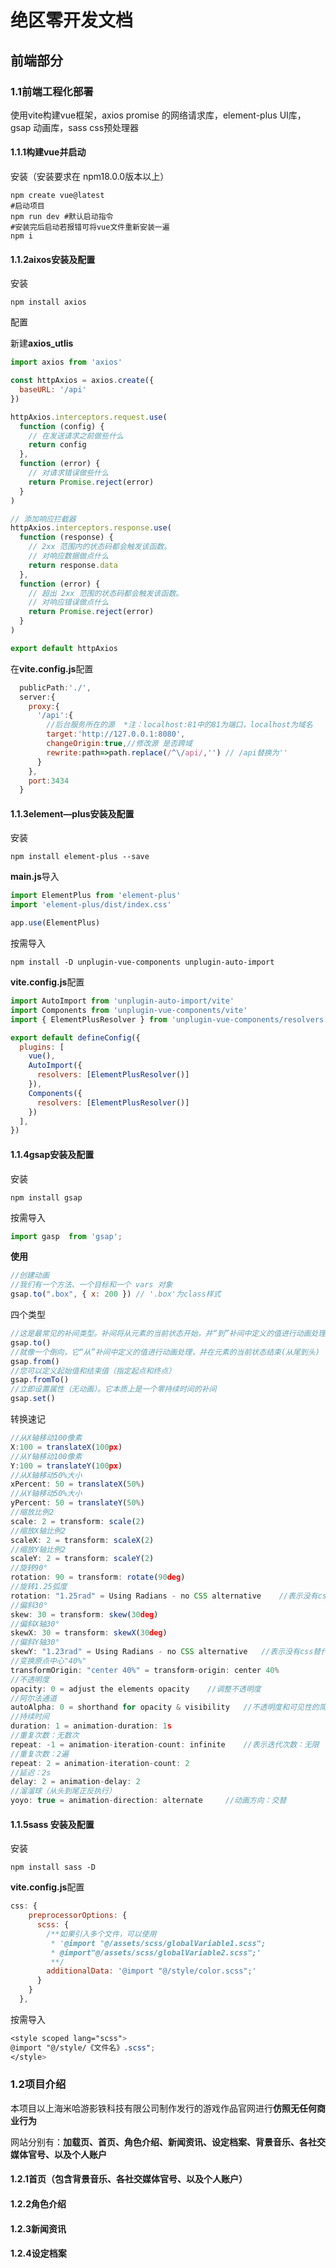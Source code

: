 # 绝区零开发文档

## 前端部分

### 1.1前端工程化部署

使用vite构建vue框架，axios promise 的网络请求库，element-plus UI库，gsap 动画库，sass css预处理器

#### 1.1.1构建vue并启动

安装（安装要求在 npm18.0.0版本以上）

```shell
npm create vue@latest
#启动项目
npm run dev #默认启动指令
#安装完后启动若报错可将vue文件重新安装一遍
npm i
```

#### 1.1.2aixos安装及配置

安装

```shell
npm install axios
```

配置

新建**axios_utlis**

```javascript
import axios from 'axios'

const httpAxios = axios.create({
  baseURL: '/api'
})

httpAxios.interceptors.request.use(
  function (config) {
    // 在发送请求之前做些什么
    return config
  },
  function (error) {
    // 对请求错误做些什么
    return Promise.reject(error)
  }
)

// 添加响应拦截器
httpAxios.interceptors.response.use(
  function (response) {
    // 2xx 范围内的状态码都会触发该函数。
    // 对响应数据做点什么
    return response.data
  },
  function (error) {
    // 超出 2xx 范围的状态码都会触发该函数。
    // 对响应错误做点什么
    return Promise.reject(error)
  }
)

export default httpAxios
```

在**vite.config.js**配置

```javascript
  publicPath:'./',
  server:{
    proxy:{
      '/api':{
        //后台服务所在的源  *注：localhost:81中的81为端口，localhost为域名
        target:'http://127.0.0.1:8080',
        changeOrigin:true,//修改源 是否跨域
        rewrite:path=>path.replace(/^\/api/,'') // /api替换为''
      }
    },
    port:3434
  }
```



#### 1.1.3element—plus安装及配置

安装

```shell
npm install element-plus --save
```

**main.js**导入

```javascript
import ElementPlus from 'element-plus'
import 'element-plus/dist/index.css'

app.use(ElementPlus)
```

按需导入

```shell
npm install -D unplugin-vue-components unplugin-auto-import
```

**vite.config.js**配置

```javascript
import AutoImport from 'unplugin-auto-import/vite'
import Components from 'unplugin-vue-components/vite'
import { ElementPlusResolver } from 'unplugin-vue-components/resolvers'

export default defineConfig({
  plugins: [
    vue(),
    AutoImport({
      resolvers: [ElementPlusResolver()]
    }),
    Components({
      resolvers: [ElementPlusResolver()]
    })
  ],
})
```



#### 1.1.4gsap安装及配置

安装

```shell
npm install gsap
```

按需导入

```javascript
import gasp  from 'gsap';
```

**使用**

```JavaScript
//创建动画
//我们有一个方法、一个目标和一个 vars 对象
gsap.to(".box", { x: 200 }) // '.box'为class样式
```

四个类型

```javascript
//这是最常见的补间类型。补间将从元素的当前状态开始，并“到”补间中定义的值进行动画处理(从头到尾)
gsap.to()
//就像一个倒向，它“从”补间中定义的值进行动画处理，并在元素的当前状态结束(从尾到头)
gsap.from()
//您可以定义起始值和结束值（指定起点和终点）
gsap.fromTo()
//立即设置属性（无动画）。它本质上是一个零持续时间的补间
gsap.set()
```

转换速记

```javascript
//从X轴移动100像素
X:100 = translateX(100px)
//从Y轴移动100像素
Y:100 = translateY(100px)
//从X轴移动50%大小
xPercent: 50 = translateX(50%)
//从Y轴移动50%大小
yPercent: 50 = translateY(50%)
//缩放比例2
scale: 2 = transform: scale(2)
//缩放X轴比例2
scaleX: 2 = transform: scaleX(2)
//缩放Y轴比例2
scaleY: 2 = transform: scaleY(2)
//旋转90°
rotation: 90 = transform: rotate(90deg)
//旋转1.25弧度
rotation: "1.25rad" = Using Radians - no CSS alternative	//表示没有css替代方案
//偏斜30°
skew: 30 = transform: skew(30deg)
//偏斜X轴30°
skewX: 30 = transform: skewX(30deg)
//偏斜Y轴30°
skewY: "1.23rad" = Using Radians - no CSS alternative	//表示没有css替代方案
//变换原点中心"40%"
transformOrigin: "center 40%" = transform-origin: center 40%
//不透明度
opacity: 0 = adjust the elements opacity	//调整不透明度
//阿尔法通道
autoAlpha: 0 = shorthand for opacity & visibility	//不透明度和可见性的简写
//持续时间
duration: 1 = animation-duration: 1s
//重复次数：无数次
repeat: -1 = animation-iteration-count: infinite	//表示迭代次数：无限
//重复次数：2遍
repeat: 2 = animation-iteration-count: 2
//延迟：2s
delay: 2 = animation-delay: 2
//溜溜球（从头到尾正反执行）
yoyo: true = animation-direction: alternate		//动画方向：交替
```



#### 1.1.5sass 安装及配置

安装

```shell
npm install sass -D
```

**vite.config.js**配置

```javascript
css: {
    preprocessorOptions: {
      scss: {
        /**如果引入多个文件，可以使用
         * '@import "@/assets/scss/globalVariable1.scss";
         * @import"@/assets/scss/globalVariable2.scss";'
         **/
        additionalData: '@import "@/style/color.scss";'
      }
    }
  },
```

按需导入

```scss
<style scoped lang="scss">
@import "@/style/《文件名》.scss";
</style>
```

### 1.2项目介绍

本项目以上海米哈游影铁科技有限公司制作发行的游戏作品官网进行**仿照无任何商业行为**

网站分别有：**加载页、首页、角色介绍、新闻资讯、设定档案、背景音乐、各社交媒体官号、以及个人账户**

#### 1.2.1首页（包含背景音乐、各社交媒体官号、以及个人账户）

#### 1.2.2角色介绍

#### 1.2.3新闻资讯

#### 1.2.4设定档案
